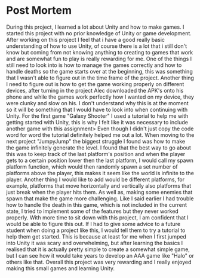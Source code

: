 # Post Mortem

During this project, I learned a lot about Unity and how to make games. I started this project with no prior knowledge of Unity or game development. After working on this project I feel that i have a good really basic understanding of how to use Unity, of course there is a lot that i still don't know but coming from not knowing anything to creating to games that work and are somewhat fun to play is really rewarding for me. One of the things I still need to look into is how to manage the games correctly and how to handle deaths so the game starts over at the beginning, this was something that I wasn't able to figure out in the time frame of the project. Another thing I need to figure out is how to get the game working properly on different devices, after turning in the project Alec downloaded the APK's onto his phone and while the games work perfectly how I wanted on my device, they were clunky and slow on his. I don't understand why this is at the moment so it will be something that I would have to look into when continuing with Unity. For the first game "Galaxy Shooter" I used a tutorial to help me with getting started with Unity, this is why I felt like it was necessary to include another game with this assignment> Even though I didn't just copy the code word for word the tutorial definitely helped me out a lot. When moving to the next project "JumpyJump" the biggest struggle I found was how to make the game infinitely generate the level. I found that the best way to go about this was to keep track of the last platform's position and when the player gets to a certain position lower then the last platform, I would call my spawn platform function, which would then randomly spawn a set number of platforms above the player, this makes it seem like the world is infinite to the player. Another thing I would like to add would be different platforms, for example, platforms that move horizontally and vertically also platforms that just break when the player hits them. As well as, making some enemies that spawn that make the game more challenging. Like I said earlier I had trouble how to handle the death in this game, which is not included in the current state, I tried to implement some of the features but they never worked properly. With more time to sit down with this project, I am confident that I would be able to figure this out. If I had to give some advice to a future student when doing a project like this, I would tell them to try a tutorial to help them get started. This is because at least for me when I first jumped into Unity it was scary and overwhelming, but after learning the basics I realised that it is actually pretty simple to create a somewhat simple game, but I can see how it would take years to develop an AAA game like "Halo" or others like that. Overall this project was very rewarding and I really enjoyed making this small games and learning Unity. 

